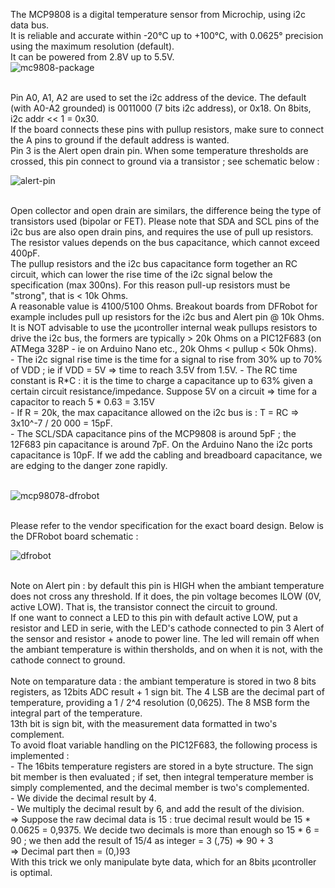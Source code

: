 The MCP9808 is a digital temperature sensor from Microchip, using i2c data bus.<br>
It is reliable and accurate within -20°C up to +100°C, with 0.0625° precision using the maximum resolution (default).<br>
It can be powered from 2.8V up to 5.5V.
<br>
![mc9808-package](https://github.com/user-attachments/assets/b5b654fa-b373-4e9d-a359-6e45b16ecc39)

<br>
Pin A0, A1, A2 are used to set the i2c address of the device. The default (with A0-A2 grounded) is 0011000 (7 bits i2c address), or 0x18. On 8bits, i2c addr << 1 = 0x30.<br>
If the board connects these pins with pullup resistors, make sure to connect the A pins to ground if the default address is wanted.<br>
Pin 3 is the Alert open drain pin. When some temperature thresholds are crossed, this pin connect to ground via a transistor ; see schematic below :<br>

![alert-pin](https://github.com/user-attachments/assets/0c5989b1-fedd-4d72-90dc-bb281ce021a2)

<br>
Open collector and open drain are similars, the difference being the type of transistors used (bipolar or FET).
Please note that SDA and SCL pins of the i2c bus are also open drain pins, and requires the use of pull up resistors. The resistor values depends on the bus capacitance, which cannot exceed 400pF.<br>
The pullup resistors and the i2c bus capacitance form together an RC circuit, which can lower the rise time of the i2c signal below the specification (max 300ns). For this reason pull-up resistors must be "strong", that is < 10k Ohms.<br>
A reasonable value is 4100/5100 Ohms. Breakout boards from DFRobot for example includes pull up resistors for the i2c bus and Alert pin @ 10k Ohms.<br>
It is NOT advisable to use the µcontroller internal weak pullups resistors to drive the i2c bus, the formers are typically > 20k Ohms on a PIC12F683 (on ATMega 328P - ie on Arduino Nano etc., 20k Ohms < pullup < 50k Ohms).<br>
- The i2c signal rise time is the time for a signal to rise from 30% up to 70% of VDD ; ie if VDD = 5V => time to reach 3.5V from 1.5V.
- The RC time constant is R*C : it is the time to charge a capacitance up to 63% given a certain circuit resistance/impedance. Suppose 5V on a circuit => time for a capacitor to reach 5 * 0.63 = 3.15V<br>
- If R = 20k, the max capacitance allowed on the i2c bus is : T = RC => 3x10^-7 / 20 000 = 15pF.<br>
- The SCL/SDA capacitance pins of the MCP9808 is around 5pF ; the 12F683 pin capacitance is around 7pF. On the Arduino Nano the i2c ports capacitance is 10pF. If we add the cabling and breadboard capacitance, we are edging to the danger zone rapidly.<br>
<br>

![mcp98078-dfrobot](https://github.com/user-attachments/assets/c98b53a5-2a34-46bc-bbde-aeed52c89299)

<br>
Please refer to the vendor specification for the exact board design. Below is the DFRobot board schematic :<br>

![dfrobot](https://github.com/user-attachments/assets/d0e1b51d-b24c-4b7c-be8a-395f87e69260)

<br>
Note on Alert pin : by default this pin is HIGH when the ambiant temperature does not cross any threshold. If it does, the pin voltage becomes lLOW (0V, active LOW). That is, the transistor connect the circuit to ground.<br>
If one want to connect a LED to this pin with default active LOW, put a resistor and LED in serie, with the LED's cathode connected to pin 3 Alert of the sensor and resistor + anode to power line. The led will remain off when the ambiant temperature is within thersholds, and on when it is not, with the cathode connect to ground.<br>
<br>
Note on temparature data : the ambiant temperature is stored in two 8 bits registers, as 12bits ADC result + 1 sign bit. The 4 LSB are the decimal part of temperature, providing a 1 / 2^4 resolution (0,0625). The 8 MSB form the integral part of the temperature.<br>
13th bit is sign bit, with the measurement data formatted in two's complement.<br>
To avoid float variable handling on the PIC12F683, the following process is implemented :<br>
- The 16bits temperature registers are stored in a byte structure. The sign bit member is then evaluated ; if set, then integral temperature member is simply complemented, and the decimal member is two's complemented.<br>
- We divide the decimal result by 4.<br>
- We multiply the decimal result by 6, and add the result of the division.<br>
=> Suppose the raw decimal data is 15 : true decimal result would be 15 * 0.0625 = 0,9375. We decide two decimals is more than enough so 15 * 6 = 90 ; we then add the result of 15/4 as integer = 3 (,75) => 90 + 3 <br>
=> Decimal part then = (0,)93<br>
With this trick we only manipulate byte data, which for an 8bits µcontroller is optimal.


